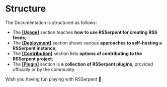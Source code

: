 # Structure

The Documentation is structured as follows:

- The [**[Usage]**](usage/rss.md) section teaches **how to use RSSerpent for creating RSS feeds**;
- The [**[Deployment]**](deployment/index.md) section shows various **approaches to self-hosting a RSSerpent instance**;
- The [**[Contribution]**](contribution/core.md) section lists **options of contributing to the RSSerpent project**;
- The [**[Plugin]**](plugin/official.md) section is **a collection of RSSerpent plugins**, provided officially or by the community.

Wish you having fun playing with RSSerpent 🎉
